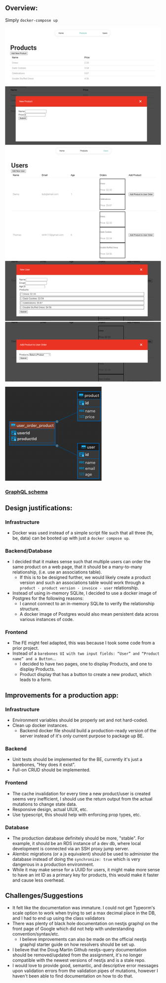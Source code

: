 ## Overview:

Simply `docker-compose up`

![Products Page](./guide_images/products_page.png)
![New Product](./guide_images/add_new_product.png)
![Users Page](./guide_images/users_page.png)
![New User](./guide_images/add_new_user.png)
![Add Product to User](./guide_images/add_product_to_user.png)

![DB ER Diagram](./guide_images/db_er_diagram.png)
### [GraphQL schema ](./backend/schema.gql)

## Design justifications:
### Infrastructure
- Docker was used instead of a simple script file such that all three (fe, be, data) can be booted up with just a `docker compose up`.

### Backend/Database
- I decided that it makes sense such that multiple users can order the same product on a web page, that it should be a many-to-many relationship, (i.e. use an associations table).
    - If this is to be designed further, we would likely create a product version and such an associations table would work through a `product - product version - invoice - user` relationship.
- Instead of using in-memory SQLite, I decided to use a docker image of Postgres for the following reasons:
    - I cannot connect to an in-memory SQLite to verify the relationship structure.
    - A docker image of Postgres would also mean persistent data across various instances of code.

### Frontend
- The FE might feel adapted, this was because I took some code from a prior project.
- Instead of a `barebones UI with two input fields: “User” and “Product name” and a Button`...
    - I decided to have two pages, one to display Products, and one to display Products.
    - Product display that has a button to create a new product, which leads to a form.

## Improvements for a production app:
### Infrastructure
- Environment variables should be properly set and not hard-coded.
- Clean up docker instances.
    - Backend docker file should build a production-ready version of the server instead of it's only current purpose to package up BE.
### Backend
- Unit tests should be implemented for the BE, currently it's just a barebones, "Hey does it exist".
- Full-on CRUD should be implemented.
### Frontend
- The cache invalidation for every time a new product/user is created seems very inefficient, I should use the return output from the actual mutations to change state data.
- Responsive design, actual UIUX, etc.
- Use typescript, this should help with enforcing prop types, etc.
### Database
- The production database definitely should be more, "stable". For example, it should be an RDS instance of a dev db, where local development is connected via an SSH proxy jump server.
- Alembic migrations (or a js equivalent) should be used to administer the database instead of doing the `synchronize: true` which is very dangerous in a production environment.
- While it may make sense for a UUID for users, it might make more sense to have an int ID as a primary key for products, this would make it faster and cause less overhead.

## Challenges/Suggestions 
- It felt like the documentation was immature. I could not get Typeorm's scale option to work when trying to set a max decimal place in the DB, and I had to end up using the class validators
- There was plenty of black hole documentation on nestjs graphql on the front page of Google which did not help with understanding convention/syntax/etc. 
    - I believe improvements can also be made on the official nestjs graphql starter guide on how resolvers should be set up.
- I believe that the Doug Martin Github nestjs-query documentation should be removed/updated from the assignment, it's no longer compatible with the newest versions of nestjs and is a stale repo.
- I would love to provide good, semantic, and descriptive error messages upon validation errors from the validation pipes of mutations, however I haven't been able to find documentation on how to do that.
